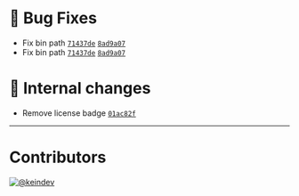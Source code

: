 # :bug: Bug Fixes

- Fix bin path [`71437de`](https://github.com/tagproject/ts-package-shared-config/commit/71437de587030987942a55241cf037f6746648c6) [`8ad9a07`](https://github.com/tagproject/ts-package-shared-config/commit/8ad9a070f90351f42aacdd253119067a904a5f0b)
- Fix bin path [`71437de`](https://github.com/tagproject/ts-package-shared-config/commit/71437de587030987942a55241cf037f6746648c6) [`8ad9a07`](https://github.com/tagproject/ts-package-shared-config/commit/8ad9a070f90351f42aacdd253119067a904a5f0b)

# :memo: Internal changes

- Remove license badge [`01ac82f`](https://github.com/tagproject/ts-package-shared-config/commit/01ac82f2e433543573235266e5723f695ebf304c)

---

# Contributors

[![@keindev](https://avatars.githubusercontent.com/u/4527292?v=4&s=40)](https://github.com/keindev)
